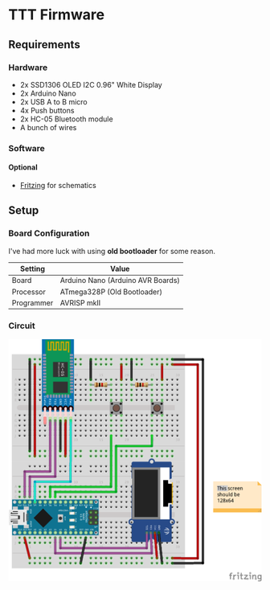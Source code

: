# TTT Firmware
## Requirements
### Hardware
- 2x SSD1306 OLED I2C 0.96" White Display
- 2x Arduino Nano
- 2x USB A to B micro
- 4x Push buttons
- 2x HC-05 Bluetooth module
- A bunch of wires

### Software
#### Optional
 - [Fritzing](http://fritzing.org/download/) for schematics
 
## Setup
### Board Configuration

I've had more luck with using **old bootloader** for some reason.

| Setting    | Value                              |
| ---------- | ---------------------------------- |
| Board      | Arduino Nano (Arduino AVR Boards)  |
| Processor  | ATmega328P (Old Bootloader)        |
| Programmer | AVRISP mkII                        | 

### Circuit
![Breadboard schematic](https://github.com/anthonyec/ttt_firmware/blob/master/docs/ttt_proto_schematic_2.png)
